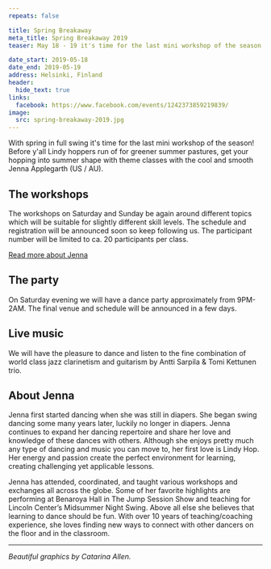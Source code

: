 ```yaml
---
repeats: false

title: Spring Breakaway
meta_title: Spring Breakaway 2019
teaser: May 18 - 19 it's time for the last mini workshop of the season! Evening party with Antti Sarpila & Tomi Kettunen trio, workshops with Jenna Applegarth.

date_start: 2019-05-18
date_end: 2019-05-19
address: Helsinki, Finland
header:
  hide_text: true
links:
  facebook: https://www.facebook.com/events/1242373859219839/
image:
  src: spring-breakaway-2019.jpg
---
```


With spring in full swing it's time for the last mini workshop of the season! Before y'all Lindy hoppers run of for greener summer pastures, get your hopping into summer shape with theme classes with the cool and smooth Jenna Applegarth (US / AU).

## The workshops

The workshops on Saturday and Sunday be again around different topics which will be suitable for slightly different skill levels. The schedule and registration will be announced soon so keep following us. The participant number will be limited to ca. 20 participants per class.

[Read more about Jenna](#about-jenna)

## The party

On Saturday evening we will have a dance party approximately from 9PM- 2AM. The final venue and schedule will be announced in a few days.

## Live music

We will have the pleasure to dance and listen to the fine combination of world class jazz clarinetism and guitarism by Antti Sarpila & Tomi Kettunen trio.

## About Jenna

Jenna first started dancing when she was still in diapers. She began swing dancing some many years later, luckily no longer in diapers. Jenna continues to expand her dancing repertoire and share her love and knowledge of these dances with others. Although she enjoys pretty much any type of dancing and music you can move to, her first love is Lindy Hop. Her energy and passion create the perfect environment for learning, creating challenging yet applicable lessons.

Jenna has attended, coordinated, and taught various workshops and exchanges all across the globe. Some of her favorite highlights are performing at Benaroya Hall in The Jump Session Show and teaching for Lincoln Center’s Midsummer Night Swing. Above all else she believes that learning to dance should be fun. With over 10 years of teaching/coaching experience, she loves finding new ways to connect with other dancers on the floor and in the classroom.


---
_Beautiful graphics by Catarina Allen._

